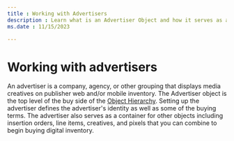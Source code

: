 ```yaml
---
title : Working with Advertisers
description : Learn what is an Advertiser Object and how it serves as a container for other objects.
ms.date : 11/15/2023

---
```



# Working with advertisers

An advertiser is a company, agency, or other grouping that displays
media creatives on publisher web and/or mobile inventory. The Advertiser
object is the top level of the buy side of the [Object Hierarchy](object-hierarchy.md). Setting up the advertiser defines the advertiser's identity as well as some of the buying terms. The advertiser also serves as a container for other objects including insertion orders, line items, creatives, and pixels that you can combine to begin buying digital inventory.

